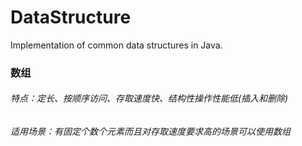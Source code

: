 # DataStructure
Implementation of common data structures in Java.
### 数组
###### 特点：定长、按顺序访问、存取速度快、结构性操作性能低(插入和删除)
###### 适用场景：有固定个数个元素而且对存取速度要求高的场景可以使用数组


